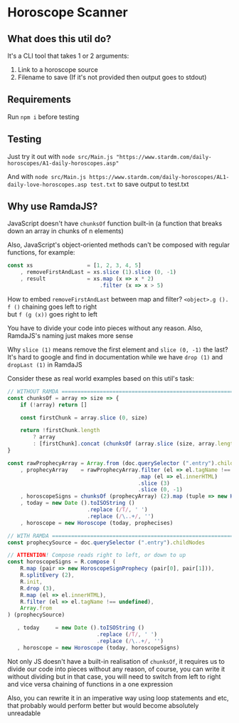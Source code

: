 # Horoscope Scanner

## What does this util do?

It's a CLI tool that takes 1 or 2 arguments:

1. Link to a horoscope source
2. Filename to save (If it's not provided then output goes to stdout)

## Requirements

Run `npm i` before testing

## Testing

Just try it out with `node src/Main.js "https://www.stardm.com/daily-horoscopes/A1-daily-horoscopes.asp"`

And with `node src/Main.js https://www.stardm.com/daily-horoscopes/AL1-daily-love-horoscopes.asp test.txt` to save output to test.txt

## Why use RamdaJS?

JavaScript doesn't have `chunksOf` function built-in (a function that breaks down an array in chunks of n elements)

Also, JavaScript's object-oriented methods can't be composed with regular functions, for example:

```javascript
const xs                 = [1, 2, 3, 4, 5]
    , removeFirstAndLast = xs.slice (1).slice (0, -1)
    , result             = xs.map (x => x * 2)
                             .filter (x => x > 5)

```

How to embed `removeFirstAndLast` between map and filter? `<object>.g (). f ()` chaining goes left to right
<br>
but `f (g (x))` goes right to left

You have to divide your code into pieces without any reason. Also, RamdaJS's naming just makes more sense

Why `slice (1)` means remove the first element and `slice (0, -1)` the last? It's hard to google and find in documentation while we have `drop (1)` and `dropLast (1)` in RamdaJS

Consider these as real world examples based on this util's task:
```javascript
// WITHOUT RAMDA ===================================================================================================
const chunksOf = array => size => {
    if (!array) return []

    const firstChunk = array.slice (0, size)

    return !firstChunk.length
        ? array
        : [firstChunk].concat (chunksOf (array.slice (size, array.length)) (size)) 
}

const rawProphecyArray = Array.from (doc.querySelector (".entry").childNodes)
    , prophecyArray    = rawProphecyArray.filter (el => el.tagName !== undefined)
                                         .map (el => el.innerHTML)
                                         .slice (3)
                                         .slice (0, -1)
    , horoscopeSigns = chunksOf (prophecyArray) (2).map (tuple => new HoroscopeSignProphecy (tuple[0], tuple[1]))
    , today = new Date ().toISOString ()
                         .replace (/T/, ' ')
                         .replace (/\..+/, '')
    , horoscope = new Horoscope (today, prophecises)

// WITH RAMDA ======================================================================================================
const prophecySource = doc.querySelector (".entry").childNodes

// ATTENTION! Compose reads right to left, or down to up
const horoscopeSigns = R.compose (
    R.map (pair => new HoroscopeSignProphecy (pair[0], pair[1])),
    R.splitEvery (2),
    R.init,
    R.drop (3),
    R.map (el => el.innerHTML),
    R.filter (el => el.tagName !== undefined),
    Array.from
) (prophecySource)

   , today     = new Date ().toISOString ()
                            .replace (/T/, ' ')
                            .replace (/\..+/, '')
   , horoscope = new Horoscope (today, horoscopeSigns)
```
Not only JS doesn't have a built-in realisation of `chunksOf`, it requires us to divide our code into pieces without any reason, of course, you can write it without dividing but in that case, you will need to switch from left to right and vice versa chaining of functions in a one expression

Also, you can rewrite it in an imperative way using loop statements and etc, that probably would perform better but would become absolutely unreadable
